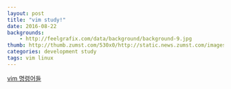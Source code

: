 ```yaml
---
layout: post
title: "vim study!"
date: 2016-08-22
backgrounds:
    - http://feelgrafix.com/data/background/background-9.jpg
thumb: http://thumb.zumst.com/530x0/http://static.news.zumst.com/images/97/2016/08/24/a7d6f8e08c8f4cea9b34b147f97d7dd9.jpg
categories: development study
tags: vim linux
---
```


[vim 명령어들](http://computers.tutsplus.com/tutorials/vim-for-beginners--cms-21118)